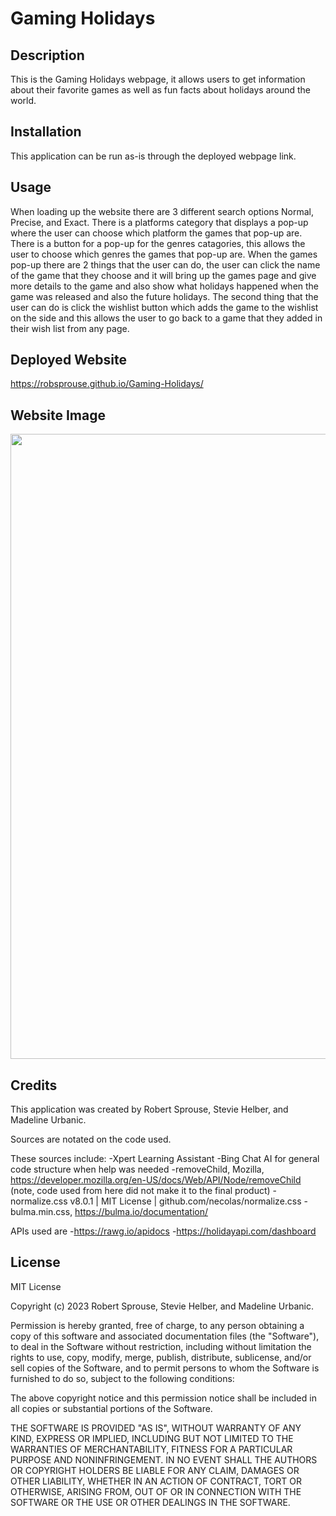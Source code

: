 # Gaming Holidays

## Description

This is the Gaming Holidays webpage, it allows users to get information about their favorite games as well as fun facts about holidays around the world.

## Installation

This application can be run as-is through the deployed webpage link.

## Usage

When loading up the website there are 3 different search options Normal, Precise, and Exact. There is a platforms category that displays a pop-up where the user can choose which platform the games that pop-up are. There is a button for a pop-up for the genres catagories, this allows the user to choose which genres the games that pop-up are. When the games pop-up there are 2 things that the user can do, the user can click the name of the game that they choose and it will bring up the games page and give more details to the game and also show what holidays happened when the game was released and also the future holidays. The second thing that the user can do is click the wishlist button which adds the game to the wishlist on the side and this allows the user to go back to a game that they added in their wish list from any page.

## Deployed Website

https://robsprouse.github.io/Gaming-Holidays/

## Website Image

<img src="./assets/Images/Website Image.png" height="1000">

## Credits

This application was created by Robert Sprouse, Stevie Helber, and Madeline Urbanic.

Sources are notated on the code used.

These sources include:
-Xpert Learning Assistant 
-Bing Chat AI for general code structure when help was needed
-removeChild, Mozilla, https://developer.mozilla.org/en-US/docs/Web/API/Node/removeChild (note, code used from here did not make it to the final product)
-normalize.css v8.0.1 | MIT License | github.com/necolas/normalize.css
-bulma.min.css, https://bulma.io/documentation/

APIs used are
-https://rawg.io/apidocs
-https://holidayapi.com/dashboard

## License

MIT License

Copyright (c) 2023 Robert Sprouse, Stevie Helber, and Madeline Urbanic.

Permission is hereby granted, free of charge, to any person obtaining a copy
of this software and associated documentation files (the "Software"), to deal
in the Software without restriction, including without limitation the rights
to use, copy, modify, merge, publish, distribute, sublicense, and/or sell
copies of the Software, and to permit persons to whom the Software is
furnished to do so, subject to the following conditions:

The above copyright notice and this permission notice shall be included in all
copies or substantial portions of the Software.

THE SOFTWARE IS PROVIDED "AS IS", WITHOUT WARRANTY OF ANY KIND, EXPRESS OR
IMPLIED, INCLUDING BUT NOT LIMITED TO THE WARRANTIES OF MERCHANTABILITY,
FITNESS FOR A PARTICULAR PURPOSE AND NONINFRINGEMENT. IN NO EVENT SHALL THE
AUTHORS OR COPYRIGHT HOLDERS BE LIABLE FOR ANY CLAIM, DAMAGES OR OTHER
LIABILITY, WHETHER IN AN ACTION OF CONTRACT, TORT OR OTHERWISE, ARISING FROM,
OUT OF OR IN CONNECTION WITH THE SOFTWARE OR THE USE OR OTHER DEALINGS IN THE
SOFTWARE.
